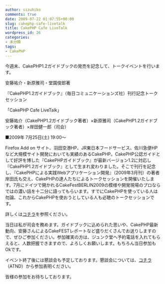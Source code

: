 ```yaml
---
author: sizuhiko
comments: true
date: 2009-07-22 01:07:55+00:00
slug: cakephp-cafe-livetalk
title: CakePHP Cafe LiveTalk
wordpress_id: 26
categories:
- 未分類
tags:
- CakePHP
---
```


<!-- more -->今週末、CakePHP1.2ガイドブックの発売を記念して、トークイベントを行います。  

  



> 
安藤祐介・新原雅司・堂園俊郎著  

『CakePHP1.2ガイドブック』（毎日コミュニケーションズ社）刊行記念トークセッション  

「CakePHP Cafe LiveTalk」  

安藤祐介（CakePHP1.2ガイドブック著者）×新原雅司（CakePHP1.2ガイドブック著者）×岸田健一郎（司会）  

  

■2009年 7月25日(土) 19:00～  

  

Firefox Add on サイト、羽田空港HP、JR東日本フードサービス、佐川急便HPなど大規模サイト開発においても実績のあるCakePHP。CakePHP公認ガイドとして好評を博した『CakePHPガイドブック』が最新バージョン1.2に対応し『CakePHP1.2ガイドブック』として生まれ変わりました。そこで刊行を記念し、『CakePHPによる実践Webアプリケーション開発』（2009年3月刊）の著者岸田氏も交え、CakePHPの達人たちによるトークセッションを開催いたします。7月にドイツで開かれるCakeFestBERLIN2009の模様や開発現場のプロならではの濃い話を十二分に語ってもらいます。すでにCakePHPを使っている人は勿論、これからCakePHPを使おうとしている人も必聴のトークセッションです。



  

詳しくは[コチラ](http://www.junkudo.co.jp/newevent/evtalk.html#20090725ikebukuro)を参照ください。  

  

当日は私が司会を務めます。ガイドブックに込められた思いや、CakePHP最新動向、安藤さんによるCakeFESTレポートなど盛りだくさんでお送りしますので、ぜひご参加ください。参加確実の方は、ジュンク堂へ予約電話を入れてもらえると、人数把握できますので、よろしくお願いします。もちろん当日参加もOkです。  
  

イベント終了後には懇談会も予定しております。懇談会については、[コチラ](http://atnd.org/events/1130)（ATND）から参加表明ください。  

皆様の参加をお待ちしております。


